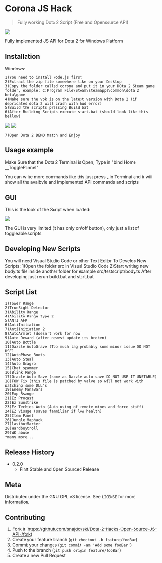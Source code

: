 # Corona JS Hack
> Fully working Dota 2 Script (Free and Opensource API)
<img src="https://i.imgur.com/9Lgj8AF.png">

Fully implemented JS API for Dota 2 for Windows Platform


## Installation

Windows:

```
1)You need to install Node.js first
2)Extract the zip file somewhere like on your Desktop
3)Copy the folder called corona and put it in your DOta 2 Steam game folder, example: C:Program File\Steam\steamapps\common\dota 2 beta\game
4)Make sure the vpk is on the latest version with Dota 2 (if depricated dota 2 will crash with hud error)
5)Build the scripts pressing Build.bat
6)After Building Scripts execute start.bat (should look like this bellow)
```

<img src="https://i.imgur.com/0uXViww.png">
<img src="https://i.imgur.com/siQyYnT.png">

```
7)Open Dota 2 DEMO Match and Enjoy!
```
## Usage example

Make Sure that the Dota 2 Terminal is Open, Type in "bind Home __TogglePannel"

You can write more commands like this just press _ in Terminal and it will show all the avaibvle and implemented API commands and scripts

## GUI
This is the look of the Script when loaded:

<img src="https://i.imgur.com/5c5tRx0.png">


The GUI is very limited (it has only on/off button), only just a list of toggleable scripts

## Developing New Scripts
You will need Visual Studio Code or other Text Editor
To Develop New Scripts:
1)Open the folder src in Visual Studio Code
2)Start writing new body.ts file inside another folder for example src/testscript/body.ts
After developing just rerun build.bat
and start.bat
## Script List
```
1)Tower Range
2)TrueSight Detector
3)Ability Range
4)Ability Range type 2
5)ANTI AFK
6)AntiInitiation
7)AntiInitiation 2
8)AutoArmlet (doesn't work for now)
9)Auto Deward (after newest update its broken)
10)Auto Bottle
11)Dazzle AutoGrave (Too much lag probably some minor issue DO NOT USE)
12)AutoPhase Boots
13)Auto Steal
14)Auto Unagro
15)Chat spammer
16)Blink Range
17)Oracle Auto Save (same as Dazzle auto save DO NOT USE IT UNSTABLE)
18)FOW Fix (this file is patched by valve so will not work with patching some DLL's
19)Enemy ManaBars
20)Exp Rsange
21)Ez Procast
22)Ez Sunstrike
23)Ez Techies Auto (Auto using of remote mines and force staff)
24)EZ Visage (saves fammiliar if low health)
25)Item Panel
26)Jungle Maphack
27)lasthutMarker
28)Wardbuytroll
29)WK abuse
*many more...
```


## Release History

* 0.2.0
    * First Stable and Open Sourced Release

## Meta


Distributed under the GNU GPL v3 license. See ``LICENSE`` for more information.


## Contributing

1. Fork it (<https://github.com/snajdovski/Dota-2-Hacks-Open-Source-JS-API-/fork>)
2. Create your feature branch (`git checkout -b feature/fooBar`)
3. Commit your changes (`git commit -am 'Add some fooBar'`)
4. Push to the branch (`git push origin feature/fooBar`)
5. Create a new Pull Request


